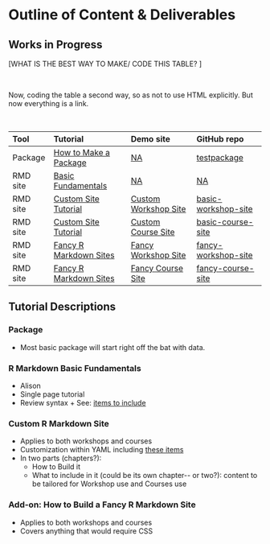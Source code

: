 # Outline of Content & Deliverables

## Works in Progress
  
  [WHAT IS THE BEST WAY TO MAKE/ CODE THIS TABLE? ]
  





<!--html_preserve--><div id="htmlwidget-fe823f01f3a744046ac7" style="width:100%;height:auto;" class="datatables html-widget"></div>
<script type="application/json" data-for="htmlwidget-fe823f01f3a744046ac7">{"x":{"filter":"none","data":[["1","2","3","4","5","6"],["Package","RMD site","RMD site","RMD site","RMD site ","RMD site"],["How to make a package","Basic Fundamentals","Custom Site Tutorial","Custom Site Tutorial","Fancy R Markdown Sites","Fancy R Markdown Sites"],["NA","NA","<a href=\"https://rstudio4edu.github.io/basic-workshop-site/\">Custom Workshop site<\/a>","<a href=\"https://rstudio4edu.github.io/basic-course-website/\"> Custom Course site<\/a>","<a href=\"https://rstudio4edu.github.io/fancy-workshop-site/\">Fancy Workshop site<\/a>","<a href=\"https://rstudio4edu.github.io/fancy-course-site\"> Fancy Course Site<\/a>"],["<a href= \"https://github.com/rstudio4edu/testpackage\">test package<\/a>","TBA","<a href=\"https://github.com/rstudio4edu/basic-workshop=site\">basic-workshop-site<\/a>","<a href=\"https://github.com/rstudio4edu/basic-course-site\">basic-course-site<\/a>","<a href=\"https://github.com/rstudio4edu/fancy-workshop-site\" >fancy-workshop-site<\/a>","<a href=\"https://github.com/rstudio4edu/fancy-course-site\">fancy-course-site<\/a>"]],"container":"<table class=\"display\">\n  <thead>\n    <tr>\n      <th> <\/th>\n      <th>Tool<\/th>\n      <th>Tutorial<\/th>\n      <th>Demo Site<\/th>\n      <th>Repo<\/th>\n    <\/tr>\n  <\/thead>\n<\/table>","options":{"dom":"t","order":[],"autoWidth":false,"orderClasses":false,"columnDefs":[{"orderable":false,"targets":0}]}},"evals":[],"jsHooks":[]}</script><!--/html_preserve-->

<br>

Now, coding the table a second way, so as not to use HTML explicitly. But now everything is a link.

<br>




<table class="table table-hover" style="margin-left: auto; margin-right: auto;">
 <thead>
  <tr>
   <th style="text-align:left;"> Tool </th>
   <th style="text-align:left;"> Tutorial </th>
   <th style="text-align:left;"> Demo site </th>
   <th style="text-align:left;"> GitHub repo </th>
  </tr>
 </thead>
<tbody>
  <tr>
   <td style="text-align:left;"> Package </td>
   <td style="text-align:left;"> <a href="07-package-tutorial.html" style="     ">How to Make a Package</a> </td>
   <td style="text-align:left;"> <a href="NA" style="     ">NA</a> </td>
   <td style="text-align:left;"> <a href="https://github.com/rstudio4edu/testpackage" style="     ">testpackage</a> </td>
  </tr>
  <tr>
   <td style="text-align:left;"> RMD site </td>
   <td style="text-align:left;"> <a href="Basic%20Fundamentals" style="     ">Basic Fundamentals</a> </td>
   <td style="text-align:left;"> <a href="NA" style="     ">NA</a> </td>
   <td style="text-align:left;"> <a href="NA" style="     ">NA</a> </td>
  </tr>
  <tr>
   <td style="text-align:left;"> RMD site </td>
   <td style="text-align:left;"> <a href="r-markdown-custom-site-tutorial.html" style="     ">Custom Site Tutorial</a> </td>
   <td style="text-align:left;"> <a href="https://rstudio4edu.github.io/basic-workshop-site/" style="     ">Custom Workshop Site</a> </td>
   <td style="text-align:left;"> <a href="https://github.com/rstudio4edu/basic-workshop-site" style="     ">basic-workshop-site</a> </td>
  </tr>
  <tr>
   <td style="text-align:left;"> RMD site </td>
   <td style="text-align:left;"> <a href="r-markdown-custom-site-tutorial" style="     ">Custom Site Tutorial</a> </td>
   <td style="text-align:left;"> <a href="https://rstudio4edu.github.io/basic-course-website/" style="     ">Custom Course Site</a> </td>
   <td style="text-align:left;"> <a href="https://github.com/rstudio4edu/basic-course-site" style="     ">basic-course-site</a> </td>
  </tr>
  <tr>
   <td style="text-align:left;"> RMD site </td>
   <td style="text-align:left;"> <a href="fancy-rmarkdown-sites.html" style="     ">Fancy R Markdown Sites</a> </td>
   <td style="text-align:left;"> <a href="https://rstudio4edu.github.io/fancy-workshop-site/" style="     ">Fancy Workshop Site</a> </td>
   <td style="text-align:left;"> <a href="https://github.com/rstudio4edu/fancy-workshop-site" style="     ">fancy-workshop-site</a> </td>
  </tr>
  <tr>
   <td style="text-align:left;"> RMD site </td>
   <td style="text-align:left;"> <a href="fancy-rmarkdown-sites.html" style="     ">Fancy R Markdown Sites</a> </td>
   <td style="text-align:left;"> <a href="https://rstudio4edu.github.io/fancy-course-site" style="     ">Fancy Course Site</a> </td>
   <td style="text-align:left;"> <a href="https://github.com/rstudio4edu/fancy-course-site" style="     ">fancy-course-site</a> </td>
  </tr>
</tbody>
</table>

## Tutorial Descriptions

### Package

* Most basic package will start right off the bat with data. 

   
### R Markdown Basic Fundamentals

* Alison
* Single page tutorial
* Review syntax
      + See: [items to include](https://github.com/rstudio4edu/rmd-tutorial-workshop/issues/5)    
      
### Custom R Markdown Site
* Applies to both workshops and courses
* Customization within YAML including [these items](https://github.com/rstudio4edu/rmd-tutorial-workshop/issues/5)
* In two parts (chapters?): 
  + How to Build it 
  + What to include in it (could be its own chapter-- or two?): content to be tailored for Workshop use and Courses use
      
### Add-on: How to Build a Fancy R Markdown Site
  + Applies to both workshops and courses
  + Covers anything that would require CSS
     
    
### 
